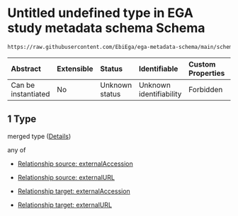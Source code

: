 # Untitled undefined type in EGA study metadata schema Schema

```txt
https://raw.githubusercontent.com/EbiEga/ega-metadata-schema/main/schemas/EGA.study.json#/properties/studyRelationships/items/allOf/1/anyOf/2/allOf/1
```



| Abstract            | Extensible | Status         | Identifiable            | Custom Properties | Additional Properties | Access Restrictions | Defined In                                                                 |
| :------------------ | :--------- | :------------- | :---------------------- | :---------------- | :-------------------- | :------------------ | :------------------------------------------------------------------------- |
| Can be instantiated | No         | Unknown status | Unknown identifiability | Forbidden         | Allowed               | none                | [EGA.study.json\*](../../../schemas/EGA.study.json "open original schema") |

## 1 Type

merged type ([Details](ega-19-properties-study-relationships-items-allof-relationship-constraints-for-a-study-anyof-relationships-of-external-accessions-and-urls-optional-ones-allof-1.md))

any of

*   [Relationship source: externalAccession](ega-12-definitions-relationship-source-externalaccession.md "check type definition")

*   [Relationship source: externalURL](ega-12-definitions-relationship-source-externalurl.md "check type definition")

*   [Relationship target: externalAccession](ega-12-definitions-relationship-target-externalaccession.md "check type definition")

*   [Relationship target: externalURL](ega-12-definitions-relationship-target-externalurl.md "check type definition")
